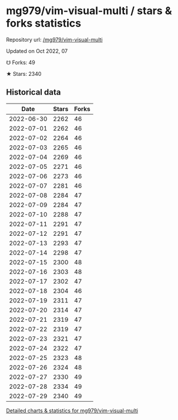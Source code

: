 # mg979/vim-visual-multi / stars & forks statistics

Repository url: [/mg979/vim-visual-multi](https://github.com/mg979/vim-visual-multi)

Updated on Oct 2022, 07

☋ Forks: 49

★ Stars: 2340

## Historical data
| Date | Stars | Forks |
|------|-------|-------|
| 2022-06-30 | 2262 | 46 | 
| 2022-07-01 | 2262 | 46 | 
| 2022-07-02 | 2264 | 46 | 
| 2022-07-03 | 2265 | 46 | 
| 2022-07-04 | 2269 | 46 | 
| 2022-07-05 | 2271 | 46 | 
| 2022-07-06 | 2273 | 46 | 
| 2022-07-07 | 2281 | 46 | 
| 2022-07-08 | 2284 | 47 | 
| 2022-07-09 | 2284 | 47 | 
| 2022-07-10 | 2288 | 47 | 
| 2022-07-11 | 2291 | 47 | 
| 2022-07-12 | 2291 | 47 | 
| 2022-07-13 | 2293 | 47 | 
| 2022-07-14 | 2298 | 47 | 
| 2022-07-15 | 2300 | 48 | 
| 2022-07-16 | 2303 | 48 | 
| 2022-07-17 | 2302 | 47 | 
| 2022-07-18 | 2304 | 46 | 
| 2022-07-19 | 2311 | 47 | 
| 2022-07-20 | 2314 | 47 | 
| 2022-07-21 | 2319 | 47 | 
| 2022-07-22 | 2319 | 47 | 
| 2022-07-23 | 2321 | 47 | 
| 2022-07-24 | 2322 | 47 | 
| 2022-07-25 | 2323 | 48 | 
| 2022-07-26 | 2324 | 48 | 
| 2022-07-27 | 2330 | 49 | 
| 2022-07-28 | 2334 | 49 | 
| 2022-07-29 | 2340 | 49 | 


[Detailed charts & statistics for mg979/vim-visual-multi](https://reviewgithub.com/rep/mg979/vim-visual-multi)
